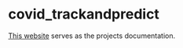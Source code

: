 # covid_trackandpredict

[This website](https://bonczbe.web.elte.hu/esem/) serves as the projects documentation.
